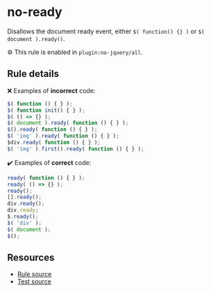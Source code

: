 # no-ready

Disallows the document ready event, either `$( function() {} )` or `$( document ).ready()`.

⚙️ This rule is enabled in `plugin:no-jquery/all`.

## Rule details

❌ Examples of **incorrect** code:
```js
$( function () { } );
$( function init() { } );
$( () => {} );
$( document ).ready( function () { } );
$().ready( function () { } );
$( 'img' ).ready( function () { } );
$div.ready( function () { } );
$( 'img' ).first().ready( function () { } );
```

✔️ Examples of **correct** code:
```js
ready( function () { } );
ready( () => {} );
ready();
[].ready();
div.ready();
div.ready;
$.ready();
$( 'div' );
$( document );
$();
```

## Resources

* [Rule source](/src/rules/no-ready.js)
* [Test source](/src/tests/no-ready.js)
